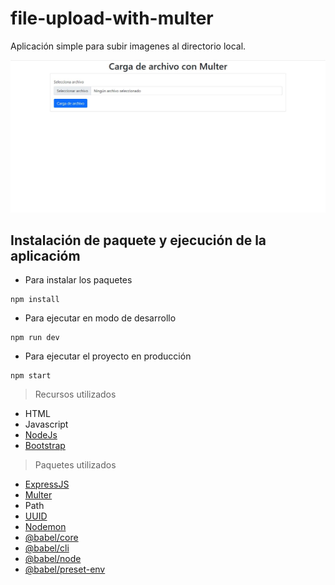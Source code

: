 ﻿# file-upload-with-multer

Aplicación simple para subir imagenes al directorio local.

![Alt Text](docs/img.jpg)

## Instalación de paquete y ejecución de la aplicacióm

* Para instalar los paquetes 
```
npm install
```
* Para ejecutar en modo de desarrollo
```
npm run dev
```
* Para ejecutar el proyecto en producción
```
npm start
```

> Recursos utilizados
* HTML
* Javascript
* [NodeJs](https://nodejs.org/es/docs/)
* [Bootstrap](https://getbootstrap.com/)

> Paquetes utilizados
* [ExpressJS](https://expressjs.com/es/)
* [Multer](https://www.npmjs.com/package/multer)
* Path
* [UUID](https://www.npmjs.com/package/uuid)
* [Nodemon](https://www.npmjs.com/package/nodemon)
* [@babel/core](https://www.npmjs.com/package/@babel/core)
* [@babel/cli](https://www.npmjs.com/package/@babel/cli)
* [@babel/node](https://www.npmjs.com/package/@babel/node)
* [@babel/preset-env](https://www.npmjs.com/package/@babel/preset-env)

